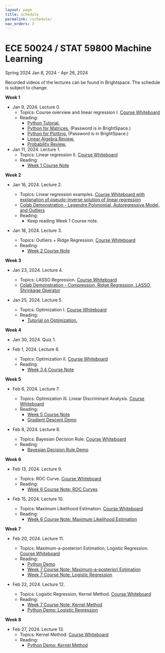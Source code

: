 ```yaml
---
layout: page
title: Schedule
permalink: /schedule/
nav_orders: 3
---
```


# ECE 50024 / STAT 59800 Machine Learning
Spring 2024
Jan 8, 2024 - Apr 26, 2024  

Recorded videos of the lectures can be found in Brightspace. The schedule is subject to change. 

**Week 1**
- Jan 9, 2024. Lecture 0. 
    - Topics: Course overview and linear regression I. [Course Whiteboard](https://purdue.brightspace.com/d2l/le/content/949573/viewContent/15676344/View)
    - Reading: 
        - [Python Tutorial.](../resources/python.html) 
        - [Python for Matrices.](https://drive.google.com/file/d/1H7oBGaskGj09dAYjE3uAScMsgOM2aS2S/view) (Password is in BrightSpace.)
        - [Python for Plotting.](https://drive.google.com/file/d/1U_RlofuGRKJMLgyqjwCmpJtC63mPUQ5V/view) (Password is in BrightSpace.)
        - [Linear Algebra Review.](https://engineering.purdue.edu/ChanGroup/ECE595/files/Tutorial_01_algebra.pdf)
        - [Probability Review.](https://engineering.purdue.edu/ChanGroup/ECE595/files/Tutorial_02_prob.pdf)
- Jan 11, 2024. Lecture 1.
    - Topics: Linear regression II. [Course Whiteboard](https://purdue.brightspace.com/d2l/le/content/949573/viewContent/15701121/View)
    - Reading:
         - [Week 1 Course Note](https://purdue.brightspace.com/d2l/le/content/949573/viewContent/15701143/View)

**Week 2**  
- Jan 16, 2024. Lecture 2.
    - Topics: Linear regression examples. [Course Whiteboard with explanation of pseudo-inverse solution of linear regression](https://purdue.brightspace.com/d2l/le/content/949573/viewContent/15732360/View) 
    - [Colab Demonstration - Legendre Polynomial, Autoregressive Model, and Outliers](https://purdue.brightspace.com/d2l/le/content/949573/viewContent/15732389/View)
    - Reading:
        - Keep reading Week 1 Course note.  

- Jan 18, 2024. Lecture 3.
    - Topics: Outliers + Ridge Regression. [Course Whiteboard](https://purdue.brightspace.com/d2l/le/content/949573/viewContent/15740498/View)
    - Reading:
        - [Week 2 Course Note](https://purdue.brightspace.com/d2l/le/content/949573/viewContent/15740781/View)

**Week 3**
- Jan 23, 2024. Lecture 4.  
    - Topics: LASSO Regression. [Course Whiteboard](https://purdue.brightspace.com/d2l/le/content/949573/viewContent/15764256/View)
    - [Colab Demonstration - Compression, Ridge Regression, LASSO, Shrinkage Operator](https://colab.research.google.com/drive/1bljOM3wQJeFG_tX3u5HRDQy73KZULccW)

- Jan 25, 2024. Lecture 5.
    - Topics: Optimization I. [Course Whiteboard](https://purdue.brightspace.com/d2l/le/content/949573/viewContent/15775232/View)
    - Reading:
        - [Tutorial on Optimization.](https://engineering.purdue.edu/ChanGroup/ECE595/files/Tutorial_04_optima.pdf)

**Week 4**
- Jan 30, 2024. Quiz 1.

- Feb 1, 2024. Lecture 6.  
    - Topics: Optimization II. [Course Whiteboard](https://purdue.brightspace.com/d2l/le/content/949573/viewContent/15806562/View)
    - Reading: 
        - [Week 3,4 Course Note](https://purdue.brightspace.com/d2l/le/content/949573/viewContent/15806754/View)

**Week 5**
- Feb 6, 2024. Lecture 7.
    - Topics: Optimization III. Linear Discriminant Analysis. [Course Whiteboard](https://purdue.brightspace.com/d2l/le/content/949573/viewContent/15824599/View)
    - Reading:
        - [Week 5 Course Note](https://purdue.brightspace.com/d2l/le/content/949573/viewContent/15825066/View)
        - [Gradient Descent Demo](https://blog.skz.dev/gradient-descent)

- Feb 8, 2024. Lecture 8.
    - Topics: Bayesian Decision Rule. [Course Whiteboard](https://purdue.brightspace.com/d2l/le/content/949573/viewContent/15835117/View)
    - Reading:
        - [Bayesian Decision Rule Demo](https://colab.research.google.com/drive/1DSN0z1GNAyok8_gC1YbyzmU_xN5Vho7J)

**Week 6**
- Feb 13, 2024. Lecture 9.
    - Topics: ROC Curve. [Course Whiteboard](https://purdue.brightspace.com/d2l/le/content/949573/viewContent/15852631/View)
    - Reading: 
        - [Week 6 Course Note: ROC Curves](https://purdue.brightspace.com/d2l/le/content/949573/viewContent/15835117/View)

- Feb 15, 2024. Lecture 10.
    - Topics: Maximum Likelihood Estimation. [Course Whiteboard](https://purdue.brightspace.com/d2l/le/content/949573/viewContent/15866884/View)
    - Reading:
        - [Week 6 Course Note: Maximum Likelihood Estimation](https://purdue.brightspace.com/d2l/le/content/949573/viewContent/15852681/View)

**Week 7**
- Feb 20, 2024. Lecture 11.
    - Topics: Maximum-a-posteriori Estimation, Logistic Regression. [Course Whiteboard](https://purdue.brightspace.com/d2l/le/content/949573/viewContent/15881994/View)
    - Reading:
        - [Python Demo](https://colab.research.google.com/drive/187eDDEAe_jJfvS3TPUc6xhpFw2Yect2T)
        - [Week 7 Course Note: Maximum-a-posteriori Estimation](https://purdue.brightspace.com/d2l/le/content/949573/viewContent/15882013/View)
        - [Week 7 Course Note: Logistic Regression](https://purdue.brightspace.com/d2l/le/content/949573/viewContent/15882014/View)

- Feb 22, 2024. Lecture 12.
    - Topics: Logistic Regression, Kernel Method. [Course Whiteboard](https://purdue.brightspace.com/d2l/le/content/949573/viewContent/15889954/View)
    - Reading:
        - [Week 7 Course Note: Kernel Method](https://purdue.brightspace.com/d2l/le/content/949573/viewContent/15889962/View)
        - [Python Demo: Logistic Regression](https://colab.research.google.com/drive/1OFKZAFdPQPWsJoRL44eBHA7q4_lO0Wha?usp=sharing)

**Week 8**
- Feb 27, 2024. Lecture 13.
    - Topics: Kernel Method. [Course Whiteboard](https://purdue.brightspace.com/d2l/le/content/949573/viewContent/15917141/View)
    - Reading:
        - [Python Demo: Kernel Method](https://colab.research.google.com/drive/1MLeV_6qLEID8SeM5r8DGl1PZ1jZYon2W)